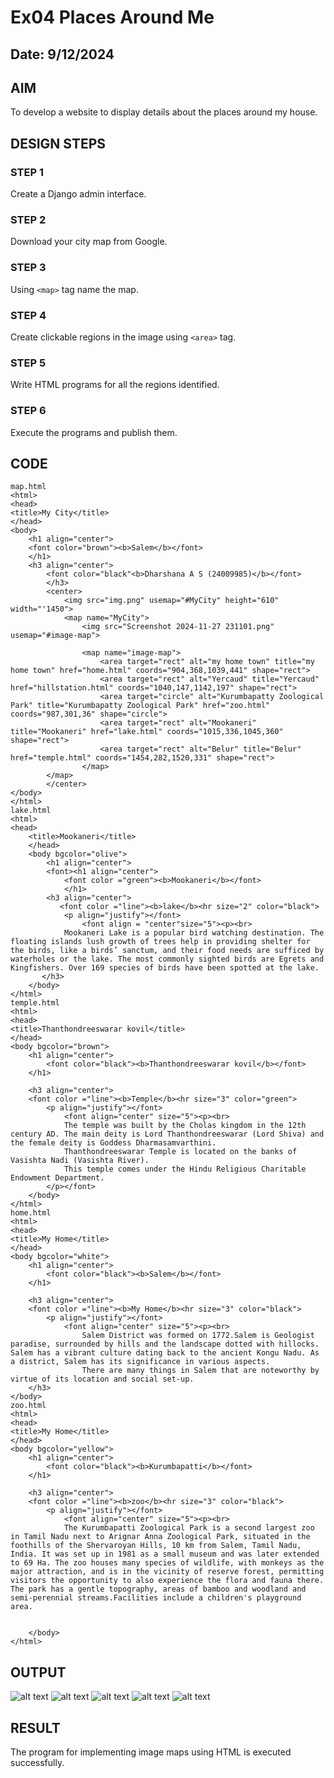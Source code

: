 # Ex04 Places Around Me
## Date: 9/12/2024

## AIM
To develop a website to display details about the places around my house.

## DESIGN STEPS

### STEP 1
Create a Django admin interface.

### STEP 2
Download your city map from Google.

### STEP 3
Using ```<map>``` tag name the map.

### STEP 4
Create clickable regions in the image using ```<area>``` tag.

### STEP 5
Write HTML programs for all the regions identified.

### STEP 6
Execute the programs and publish them.

## CODE
~~~
map.html
<html>
<head>
<title>My City</title>    
</head> 
<body>
    <h1 align="center">
    <font color="brown"><b>Salem</b></font>
    </h1>
    <h3 align="center">
        <font color="black"<b>Dharshana A S (24009985)</b></font>
        </h3>
        <center>
            <img src="img.png" usemap="#MyCity" height="610" width="'1450">
            <map name="MyCity">
                <img src="Screenshot 2024-11-27 231101.png" usemap="#image-map">

                <map name="image-map">
                    <area target="rect" alt="my home town" title="my home town" href="home.html" coords="904,368,1039,441" shape="rect">
                    <area target="rect" alt="Yercaud" title="Yercaud" href="hillstation.html" coords="1040,147,1142,197" shape="rect">
                    <area target="circle" alt="Kurumbapatty Zoological Park" title="Kurumbapatty Zoological Park" href="zoo.html" coords="987,301,36" shape="circle">
                    <area target="rect" alt="Mookaneri" title="Mookaneri" href="lake.html" coords="1015,336,1045,360" shape="rect">
                    <area target="rect" alt="Belur" title="Belur" href="temple.html" coords="1454,282,1520,331" shape="rect">
                </map>
        </map>
        </center>
</body>   
</html>   
lake.html
<html>
<head>
    <title>Mookaneri</title>
    </head>
    <body bgcolor="olive">
        <h1 align="center">
        <font><h1 align="center">
            <font color ="green"><b>Mookaneri</b></font>
            </h1>
        <h3 align="center">
           <font color ="line"><b>lake</b><hr size="2" color="black">
            <p align="justify"></font>
                <font align = "center"size="5"><p><br>
            Mookaneri Lake is a popular bird watching destination. The floating islands lush growth of trees help in providing shelter for the birds, like a birds’ sanctum, and their food needs are sufficed by waterholes or the lake. The most commonly sighted birds are Egrets and Kingfishers. Over 169 species of birds have been spotted at the lake.
       </h3>
    </body>
</html>
temple.html
<html>
<head>
<title>Thanthondreeswarar kovil</title>    
</head> 
<body bgcolor="brown">
    <h1 align="center">
        <font color="black"><b>Thanthondreeswarar kovil</b></font>
    </h1>
    
    <h3 align="center">
    <font color ="line"><b>Temple</b><hr size="3" color="green">
        <p align="justify"></font>
            <font align="center" size="5"><p><br>
            The temple was built by the Cholas kingdom in the 12th century AD. The main deity is Lord Thanthondreeswarar (Lord Shiva) and the female deity is Goddess Dharmasamvarthini.
            Thanthondreeswarar Temple is located on the banks of Vasishta Nadi (Vasishta River). 
            This temple comes under the Hindu Religious Charitable Endowment Department.
        </p></font>
    </body>
</html>
home.html
<html>
<head>
<title>My Home</title>    
</head> 
<body bgcolor="white">
    <h1 align="center">
        <font color="black"><b>Salem</b></font>
    </h1>
    
    <h3 align="center">
    <font color ="line"><b>My Home</b><hr size="3" color="black">
        <p align="justify"></font>
            <font align="center" size="5"><p><br>
                Salem District was formed on 1772.Salem is Geologist paradise, surrounded by hills and the landscape dotted with hillocks. Salem has a vibrant culture dating back to the ancient Kongu Nadu. As a district, Salem has its significance in various aspects.
                There are many things in Salem that are noteworthy by virtue of its location and social set-up.
    </h3>
</body>
zoo.html
<html>
<head>
<title>My Home</title>    
</head> 
<body bgcolor="yellow">
    <h1 align="center">
        <font color="black"><b>Kurumbapatti</b></font>
    </h1>
    
    <h3 align="center">
    <font color ="line"><b>zoo</b><hr size="3" color="black">
        <p align="justify"></font>
            <font align="center" size="5"><p><br>
            The Kurumbapatti Zoological Park is a second largest zoo in Tamil Nadu next to Arignar Anna Zoological Park, situated in the foothills of the Shervaroyan Hills, 10 km from Salem, Tamil Nadu, India. It was set up in 1981 as a small museum and was later extended to 69 Ha. The zoo houses many species of wildlife, with monkeys as the major attraction, and is in the vicinity of reserve forest, permitting visitors the opportunity to also experience the flora and fauna there. The park has a gentle topography, areas of bamboo and woodland and semi-perennial streams.Facilities include a children's playground area.
           

    </body>
</html>
~~~

## OUTPUT
![alt text](<Screenshot 2024-12-16 134808.png>)
![alt text](<Screenshot 2024-12-16 140524.png>)
![alt text](<Screenshot 2024-12-16 140652.png>)
![alt text](<Screenshot 2024-12-16 141048.png>)
![alt text](<Screenshot 2024-12-16 141331.png>)

## RESULT
The program for implementing image maps using HTML is executed successfully.
